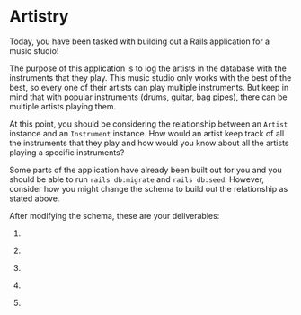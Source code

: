 # Artistry
Today, you have been tasked with building out a Rails application for a music studio!

The purpose of this application is to log the artists in the database with the instruments that they play. This music studio only works with the best of the best, so every one of their artists can play multiple instruments. But keep in mind that with popular instruments (drums, guitar, bag pipes), there can be multiple artists playing them.

At this point, you should be considering the relationship between an `Artist` instance and an `Instrument` instance. How would an artist keep track of all the instruments that they play and how would you know about all the artists playing a specific instruments?

Some parts of the application have already been built out for you and you should be able to run `rails db:migrate` and `rails db:seed`. However, consider how you might change the schema to build out the relationship as stated above.

After modifying the schema, these are your deliverables:

1)

 <!-- As a user, I should be able to fill out a form to connect an artist with an instrument from the database. This form should be made with at least one dropdown (potentially two dropdowns). Upon successfully creating the association, I should be redirected to the artist's show page. -->

2) 

<!-- In the artist's show page, I should be able to see the artist's age, title and name.  -->

<!-- I should also be able to see all the instruments that that specific artist plays. -->

3) 

<!-- On the index page for an artist, there should be a list of all the artists' names.  -->

<!-- Clicking on one artist's name should take me to that artist's show page. -->

4) 
<!-- 
There should be an index page for all the instruments,  -->

<!-- where the name of all the instruments should be listed out,  -->

<!-- alongside each of their classifications. -->


5) 

<!-- I should also be able to save a new artist into the database.  -->

<!-- While it's possible for an artist to have the same name, an artist must have a name. 

An artist must also have an unique title. 

After successfully creating an artist, I should be taken to the artist's show page. -->
